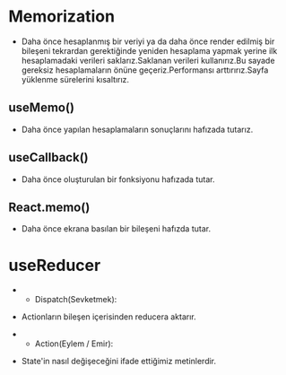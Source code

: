 # Memorization

- Daha önce hesaplanmış bir veriyi ya da daha önce render edilmiş bir bileşeni tekrardan gerektiğinde yeniden hesaplama yapmak yerine ilk hesaplamadaki verileri saklarız.Saklanan verileri kullanırız.Bu sayade gereksiz hesaplamaların önüne geçeriz.Performansı arttırırız.Sayfa yüklenme sürelerini kısaltırız.

## useMemo()

- Daha önce yapılan hesaplamaların sonuçlarını hafızada tutarız.

## useCallback()

- Daha önce oluşturulan bir fonksiyonu hafızada tutar.

## React.memo()

- Daha önce ekrana basılan bir bileşeni hafızda tutar.

# useReducer

- - Dispatch(Sevketmek):

- Actionların bileşen içerisinden reducera aktarır.

- - Action(Eylem / Emir):

- State'in nasıl değişeceğini ifade ettiğimiz metinlerdir.
